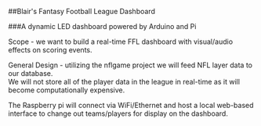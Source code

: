 ##Blair's Fantasy Football League Dashboard

###A dynamic LED dashboard powered by Arduino and Pi

Scope - we want to build a real-time FFL dashboard with visual/audio effects on scoring events. 

General Design - utilizing the nflgame project we will feed NFL layer data to our database.  
We will not store all of the player data in the league in real-time as it will become computationally expensive.

The Raspberry pi will connect via WiFi/Ethernet and host a local web-based interface to 
change out teams/players for display on the dashboard.
